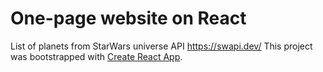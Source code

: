 # One-page website on React
List of planets from StarWars universe API https://swapi.dev/
This project was bootstrapped with [Create React App](https://github.com/facebook/create-react-app).
